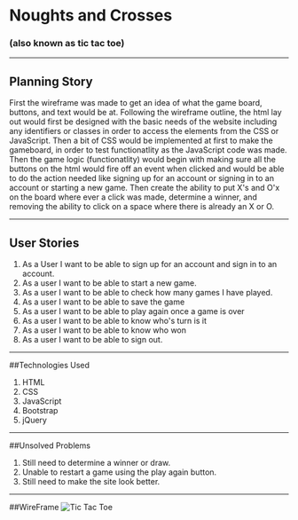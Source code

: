 # Noughts and Crosses
### (also known as tic tac toe)
---

## Planning Story
First the wireframe was made to get an idea of what the game board, buttons, and text would be at. Following the wireframe outline, the html lay out would first be designed with the basic needs of the website including any identifiers or classes in order to access the elements from the CSS or JavaScript. Then a bit of CSS would be implemented at first to make the gameboard, in order to test functionatlity as the JavaScript code was made. Then the game logic (functionatlity) would begin with making sure all the buttons on the html would fire off an event when clicked and would be able to do the action needed like signing up for an account or signing in to an account or starting a new game. Then create the ability to put X's and O'x on the board where ever a click was made, determine a winner, and removing the ability to click on a space where there is already an X or O.

---

## User Stories
1. As a User I want to be able to sign up for an account and sign in to an account.
2. As a user I want to be able to start a new game.
3. As a user I want to be able to check how many games I have played.
4. As a user I want to be able to save the game
5. As a user I want to be able to play again once a game is over
6. As a user I want to be able to know who's turn is it
7. As a user I want to be able to know who won
8. As a user I want to be able to sign out.
---

##Technologies Used
1. HTML
2. CSS
3. JavaScript
4. Bootstrap
5. jQuery
---
##Unsolved Problems
1. Still need to determine a winner or draw.
2. Unable to restart a game using the play again button.
3. Still need to make the site look better.
---
##WireFrame
![Tic Tac Toe](https://i.imgur.com/EcBiDdc.jpg)
